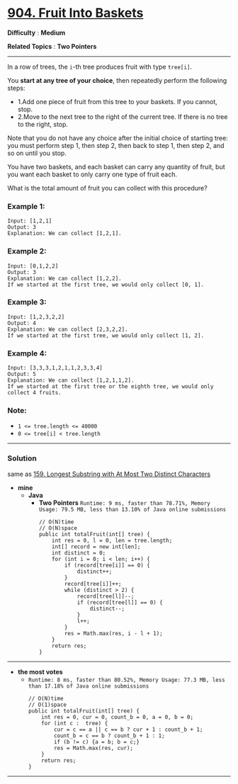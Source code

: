 # [904. Fruit Into Baskets](https://leetcode.com/problems/fruit-into-baskets/)

**Difficulty** : **Medium**

**Related Topics** : **Two Pointers**

---

In a row of trees, the `i`-th tree produces fruit with type `tree[i]`.

You **start at any tree of your choice**, then repeatedly perform the following steps:
* 1.Add one piece of fruit from this tree to your baskets.  If you cannot, stop.
* 2.Move to the next tree to the right of the current tree.  If there is no tree to the right, stop.

Note that you do not have any choice after the initial choice of starting tree: you must perform step 1, then step 2, then back to step 1, then step 2, and so on until you stop.

You have two baskets, and each basket can carry any quantity of fruit, but you want each basket to only carry one type of fruit each.

What is the total amount of fruit you can collect with this procedure?

 

### Example 1:
```
Input: [1,2,1]
Output: 3
Explanation: We can collect [1,2,1].
```

### Example 2:
```
Input: [0,1,2,2]
Output: 3
Explanation: We can collect [1,2,2].
If we started at the first tree, we would only collect [0, 1].
```

### Example 3:
```
Input: [1,2,3,2,2]
Output: 4
Explanation: We can collect [2,3,2,2].
If we started at the first tree, we would only collect [1, 2].
```

### Example 4:
```
Input: [3,3,3,1,2,1,1,2,3,3,4]
Output: 5
Explanation: We can collect [1,2,1,1,2].
If we started at the first tree or the eighth tree, we would only collect 4 fruits.
``` 

### Note:
* `1 <= tree.length <= 40000`
* `0 <= tree[i] < tree.length`

---

### Solution

same as [159.	Longest Substring with At Most Two Distinct Characters](https://leetcode.com/problems/longest-substring-with-at-most-two-distinct-characters)

* **mine**
  * **Java**
    * **Two Pointers** `Runtime: 9 ms, faster than 78.71%, Memory Usage: 79.5 MB, less than 13.10% of Java online submissions`
      ```
      // O(N)time
      // O(N)space
      public int totalFruit(int[] tree) {
          int res = 0, l = 0, len = tree.length;
          int[] record = new int[len];
          int distinct = 0;
          for (int i = 0; i < len; i++) {
              if (record[tree[i]] == 0) {
                  distinct++;
              }
              record[tree[i]]++;
              while (distinct > 2) {
                  record[tree[l]]--;
                  if (record[tree[l]] == 0) {
                      distinct--;
                  }
                  l++;
              }
              res = Math.max(res, i - l + 1);
          }
          return res;
      }
      ```


---

* **the most votes**
  * `Runtime: 8 ms, faster than 80.52%, Memory Usage: 77.3 MB, less than 17.18% of Java online submissions`
    ```
    // O(N)time
    // O(1)space
    public int totalFruit(int[] tree) {
        int res = 0, cur = 0, count_b = 0, a = 0, b = 0;
        for (int c :  tree) {
            cur = c == a || c == b ? cur + 1 : count_b + 1;
            count_b = c == b ? count_b + 1 : 1;
            if (b != c) {a = b; b = c;}
            res = Math.max(res, cur);
        }
        return res;
    }
    ```

---
